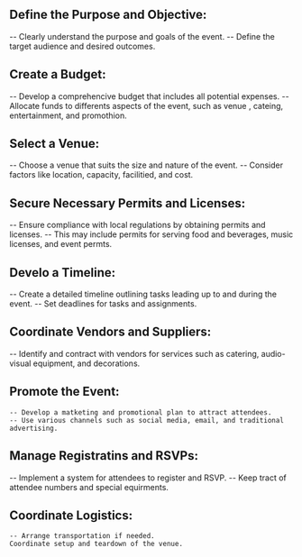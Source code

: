 ## Define the Purpose and Objective:
 -- Clearly understand the purpose and goals of the event.
 -- Define the target audience and desired outcomes.

## Create a Budget:
 -- Develop a comprehencive budget that includes all potential expenses.
 -- Allocate funds to differents aspects of the event, such as venue , cateing, entertainment, and promothion.

## Select a Venue:
 -- Choose a venue that suits the size and nature of the event.
 -- Consider factors like location, capacity, facilitied, and cost.

## Secure Necessary Permits and Licenses:
 -- Ensure compliance with local regulations by obtaining permits and licenses.
 -- This may include permits for serving food and beverages, music licenses, and event permts.

 ## Develo a Timeline:
  -- Create a detailed timeline outlining tasks leading up to and during the event.
  -- Set deadlines for tasks and assignments.

  ## Coordinate Vendors and Suppliers:
   -- Identify and contract with vendors for services such as catering, audio-visual equipment, and decorations.

   ## Promote the Event:
    -- Develop a matketing and promotional plan to attract attendees.
    -- Use various channels such as social media, email, and traditional advertising.
  ## Manage Registratins and RSVPs:
   -- Implement a system for attendees to register and RSVP.
   -- Keep tract of attendee numbers and special equirments.

   ## Coordinate Logistics:
    -- Arrange transportation if needed.
    Coordinate setup and teardown of the venue.
